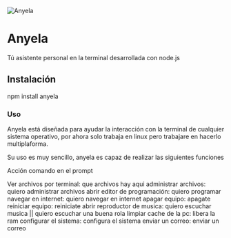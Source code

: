 ![Anyela](http://s2.subirimagenes.com/imagen/previo/thump_8946172logoanyela.png)
# Anyela

Tú asistente personal en la terminal desarrollada con node.js

## Instalación

npm install anyela

### Uso 

Anyela está diseñada para ayudar la interacción con la terminal de cualquier sistema operativo, por ahora solo trabaja en linux
pero trabajare en hacerlo multiplaforma.

Su uso es muy sencillo, anyela es capaz de realizar las siguientes funciones

Acción                      comando en el prompt

Ver archivos por terminal:    que archivos hay aqui 
administrar archivos:         quiero administrar archivos
abrir editor de programación: quiero programar
navegar en internet:          quiero navegar en internet
apagar equipo:                apagate
reiniciar equipo:             reiniciate
abrir reproductor de musica:  quiero escuchar musica || quiero escuchar una buena rola
limpiar cache de la pc:       libera la ram
configurar el sistema:        configura el sistema
enviar un correo:             enviar un correo
